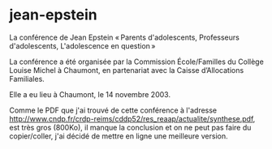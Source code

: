 # jean-epstein
La conférence de Jean Epstein « Parents d'adolescents, Professeurs d'adolescents, L'adolescence en question »

La conférence a été organisée par la Commission École/Familles du Collège Louise Michel à Chaumont, en partenariat avec la Caisse d’Allocations Familiales.

Elle a eu lieu à Chaumont, le 14 novembre 2003.

Comme le PDF que j'ai trouvé de cette conférence à l'adresse http://www.cndp.fr/crdp-reims/cddp52/res_reaap/actualite/synthese.pdf, est très gros (800Ko), il manque la conclusion et on ne peut pas faire du copier/coller, j'ai décidé de mettre en ligne une meilleure version.


